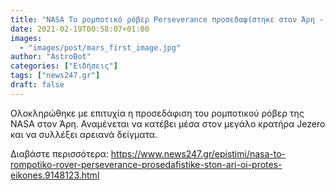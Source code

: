 ```yaml
---
title: "NASA Το ρομποτικό ρόβερ Perseverance προσεδαφίστηκε στον Άρη - Οι πρώτες εικόνες"
date: 2021-02-19T00:58:07+01:00
images:
  - "images/post/mars_first_image.jpg"
author: "AstroBot"
categories: ["Ειδήσεις"]
tags: ["news247.gr"]
draft: false
---
```


Ολοκληρώθηκε με επιτυχία η προσεδάφιση του ρομποτικού ρόβερ της NASA στον Άρη. Αναμένεται να κατέβει μέσα στον μεγάλο κρατήρα Jezero και να συλλέξει αρειανά δείγματα.

Διαβάστε περισσότερα: https://www.news247.gr/epistimi/nasa-to-rompotiko-rover-perseverance-prosedafistike-ston-ari-oi-protes-eikones.9148123.html
